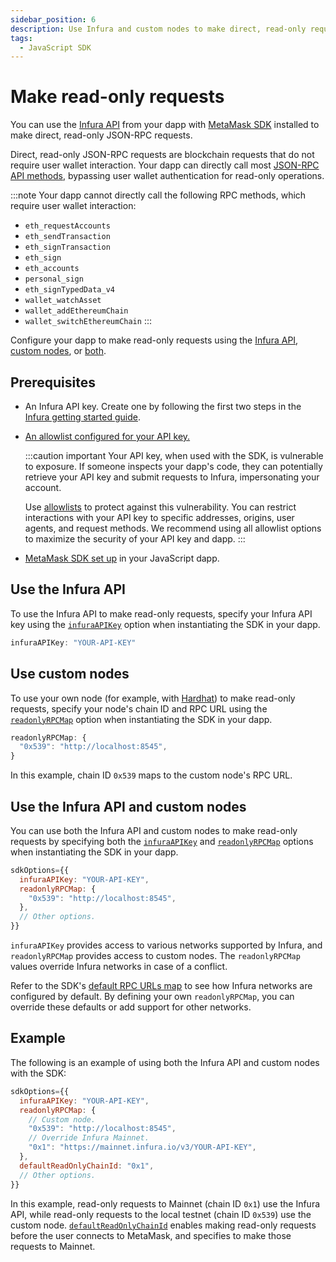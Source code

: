 ```yaml
---
sidebar_position: 6
description: Use Infura and custom nodes to make direct, read-only requests in your JavaScript dapp.
tags:
  - JavaScript SDK
---
```


# Make read-only requests

You can use the [Infura API](https://docs.infura.io/) from your dapp with
[MetaMask SDK](../connect/metamask-sdk/index.md) installed to make direct, read-only JSON-RPC requests.

Direct, read-only JSON-RPC requests are blockchain requests that do not require user wallet interaction.
Your dapp can directly call most [JSON-RPC API methods](/wallet/reference/json-rpc-api), bypassing
user wallet authentication for read-only operations.

:::note
Your dapp cannot directly call the following RPC methods, which require user wallet interaction:

- `eth_requestAccounts`
- `eth_sendTransaction`
- `eth_signTransaction`
- `eth_sign`
- `eth_accounts`
- `personal_sign`
- `eth_signTypedData_v4`
- `wallet_watchAsset`
- `wallet_addEthereumChain`
- `wallet_switchEthereumChain`
  :::

Configure your dapp to make read-only requests using the [Infura API](#use-the-infura-api),
[custom nodes](#use-custom-nodes), or [both](#use-the-infura-api-and-custom-nodes).

## Prerequisites

- An Infura API key.
  Create one by following the first two steps in the
  [Infura getting started guide](https://docs.infura.io/getting-started).

- [An allowlist configured for your API key.](https://docs.infura.io/networks/ethereum/how-to/secure-a-project/use-an-allowlist)

  :::caution important
  Your API key, when used with the SDK, is vulnerable to exposure.
  If someone inspects your dapp's code, they can potentially retrieve your API key and submit
  requests to Infura, impersonating your account.

  Use [allowlists](https://docs.infura.io/networks/ethereum/how-to/secure-a-project/use-an-allowlist)
  to protect against this vulnerability.
  You can restrict interactions with your API key to specific addresses, origins, user agents, and request methods.
  We recommend using all allowlist options to maximize the security of your API key and dapp.
  :::

- [MetaMask SDK set up](../connect/metamask-sdk/javascript/index.md) in your JavaScript dapp.

## Use the Infura API

To use the Infura API to make read-only requests, specify your Infura API key using the
[`infuraAPIKey`](../reference/sdk-js-options.md#infuraapikey) option when instantiating the SDK
in your dapp.

```javascript
infuraAPIKey: "YOUR-API-KEY"
```

## Use custom nodes

To use your own node (for example, with [Hardhat](https://hardhat.org/)) to make read-only requests,
specify your node's chain ID and RPC URL using the
[`readonlyRPCMap`](../reference/sdk-js-options.md#readonlyrpcmap) option when instantiating the
SDK in your dapp.

```javascript
readonlyRPCMap: {
  "0x539": "http://localhost:8545",
}
```

In this example, chain ID `0x539` maps to the custom node's RPC URL.

## Use the Infura API and custom nodes

You can use both the Infura API and custom nodes to make read-only requests by specifying both the
[`infuraAPIKey`](../reference/sdk-js-options.md#infuraapikey) and
[`readonlyRPCMap`](../reference/sdk-js-options.md#readonlyrpcmap) options when instantiating the
SDK in your dapp.

```javascript
sdkOptions={{
  infuraAPIKey: "YOUR-API-KEY",
  readonlyRPCMap: {
    "0x539": "http://localhost:8545",
  },
  // Other options.
}}
```

`infuraAPIKey` provides access to various networks supported by Infura, and `readonlyRPCMap`
provides access to custom nodes.
The `readonlyRPCMap` values override Infura networks in case of a conflict.

Refer to the SDK's
[default RPC URLs map](https://github.com/MetaMask/metamask-sdk/blob/dd9a3aaa1b5afa208cdb0d0768916d15b8638b25/packages/sdk/src/services/MetaMaskSDK/InitializerManager/setupInfuraProvider.ts#L12)
to see how Infura networks are configured by default.
By defining your own `readonlyRPCMap`, you can override these defaults or add support for other networks.

## Example

The following is an example of using both the Infura API and custom nodes with the SDK:

```javascript
sdkOptions={{
  infuraAPIKey: "YOUR-API-KEY",
  readonlyRPCMap: {
    // Custom node.
    "0x539": "http://localhost:8545",
    // Override Infura Mainnet.
    "0x1": "https://mainnet.infura.io/v3/YOUR-API-KEY",
  },
  defaultReadOnlyChainId: "0x1",
  // Other options.
}}
```

In this example, read-only requests to Mainnet (chain ID `0x1`) use the Infura API, while read-only
requests to the local testnet (chain ID `0x539`) use the custom node.
[`defaultReadOnlyChainId`](../reference/sdk-js-options.md#defaultreadonlychainid) enables making
read-only requests before the user connects to MetaMask, and specifies to make those requests to Mainnet.
